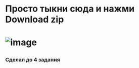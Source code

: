 <h1>Просто тыкни сюда и нажми Download zip<h1>

![image](https://user-images.githubusercontent.com/49044115/198725098-b38ea94b-6c30-4591-8103-5ef7d5ebd80c.png)

<h3>Сделал до 4 задания<h3>
